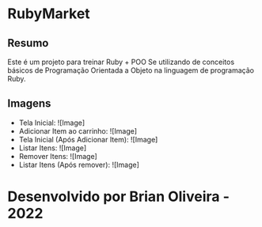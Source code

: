 # RubyMarket

## Resumo
Este é um projeto para treinar Ruby + POO
Se utilizando de conceitos básicos de Programação Orientada a Objeto na linguagem de programação Ruby.

## Imagens
 
 - Tela Inicial: ![Image]
 - Adicionar Item ao carrinho: ![Image]
 - Tela Inicial (Após Adicionar Item): ![Image]
 - Listar Itens: ![Image]
 - Remover Itens: ![Image]
 - Listar Itens (Após remover): ![Image]


# Desenvolvido por Brian Oliveira - 2022
